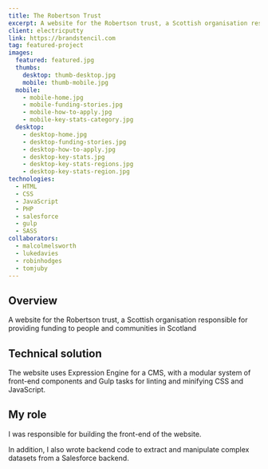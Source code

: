 ```yaml
---
title: The Robertson Trust
excerpt: A website for the Robertson trust, a Scottish organisation responsible for providing funding to people and communities in Scotland
client: electricputty
link: https://brandstencil.com
tag: featured-project
images:
  featured: featured.jpg
  thumbs:
    desktop: thumb-desktop.jpg
    mobile: thumb-mobile.jpg
  mobile:
    - mobile-home.jpg
    - mobile-funding-stories.jpg
    - mobile-how-to-apply.jpg
    - mobile-key-stats-category.jpg
  desktop:
    - desktop-home.jpg
    - desktop-funding-stories.jpg
    - desktop-how-to-apply.jpg
    - desktop-key-stats.jpg
    - desktop-key-stats-regions.jpg
    - desktop-key-stats-region.jpg
technologies:
  - HTML
  - CSS
  - JavaScript
  - PHP
  - salesforce
  - gulp
  - SASS
collaborators:
  - malcolmelsworth
  - lukedavies
  - robinhodges
  - tomjuby
---
```


## Overview

A website for the Robertson trust, a Scottish organisation responsible for providing funding to people and communities in Scotland


## Technical solution

The website uses Expression Engine for a CMS, with a modular system of front-end components and Gulp tasks for linting and minifying CSS and JavaScript.


## My role

I was responsible for building the front-end of the website.

In addition, I also wrote backend code to extract and manipulate complex datasets from a Salesforce backend.

